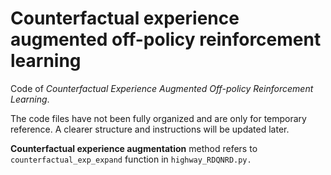 # Counterfactual experience augmented off-policy reinforcement learning

Code of *Counterfactual Experience Augmented Off-policy Reinforcement Learning*.

The code files have not been fully organized and are only for temporary reference. A clearer structure and instructions will be updated later.

**Counterfactual experience augmentation** method refers to `counterfactual_exp_expand` function in `highway_RDQNRD.py.`
